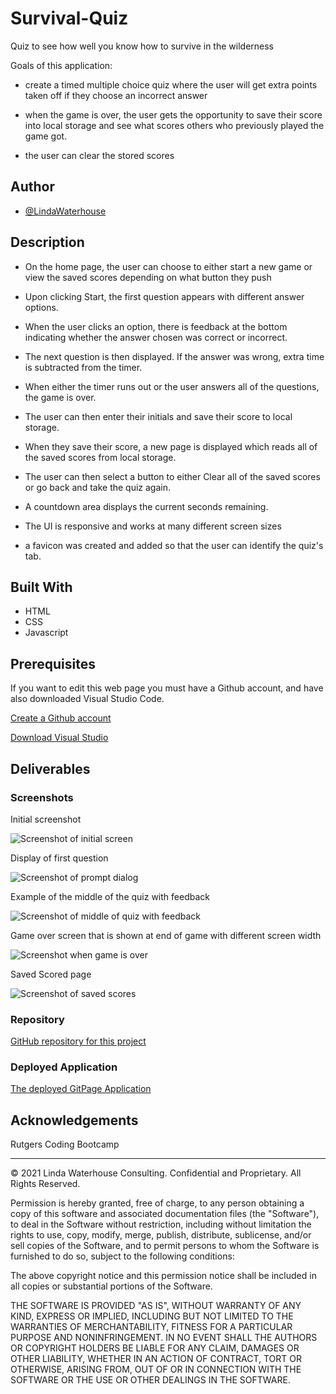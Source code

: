 # Survival-Quiz
Quiz to see how well you know how to survive in the wilderness

Goals of this application:

* create a timed multiple choice quiz where the user will get extra points taken off if they choose an incorrect answer

* when the game is over, the user gets the opportunity to save their score into local storage and see what scores others who previously played the game got.

* the user can clear the stored scores

## Author
- [@LindaWaterhouse](https://www.github.com/llwaterhouse)


## Description

* On the home page, the user can choose to either start a new game or view the saved scores depending on what button they push

* Upon clicking Start, the first question appears with different answer options. 

* When the user clicks an option, there is feedback at the bottom indicating whether the answer chosen was correct or incorrect.

* The next question is then displayed.  If the answer was wrong, extra time is subtracted from the timer.

* When either the timer runs out or the user answers all of the questions, the game is over.

* The user can then enter their initials and save their score to local storage.

* When they save their score, a new page is displayed which reads all of the saved scores from local storage.

* The user can then select a button to either Clear all of the saved scores or go back and take the quiz again.

* A countdown area displays the current seconds remaining.

* The UI is responsive and works at many different screen sizes

* a favicon was created and added so that the user can identify the quiz's tab.

## Built With

* HTML
* CSS
* Javascript

## Prerequisites

If you want to edit this web page you must have a Github account, and have also downloaded Visual Studio Code.

[Create a Github account](https://github.com)

[Download Visual Studio](https://code.visualstudio.com/download/)


## Deliverables

### Screenshots

Initial screenshot

![Screenshot of initial screen](assets/images/Initial-quiz-screen.PNG)


Display of first question

![Screenshot of prompt dialog](assets/images/First-question.PNG)

Example of the middle of the quiz with feedback

![Screenshot of middle of quiz with feedback](assets/images/Middle-of-quiz-resp.PNG)


Game over screen that is shown at end of game with different screen width

![Screenshot when game is over](assets/images/Game-over-box.PNG)

Saved Scored page

![Screenshot of saved scores](assets/images/Saved-scores-page.PNG)

### Repository

[GitHub repository for this project](https://github.com/llwaterhouse/Survival-Quiz)

### Deployed Application

[The deployed GitPage Application](https://llwaterhouse.github.io/Survival-Quiz/)


## Acknowledgements

Rutgers Coding Bootcamp

---

© 2021 Linda Waterhouse Consulting. Confidential and Proprietary. All Rights Reserved.

Permission is hereby granted, free of charge, to any person obtaining a copy of this software and associated documentation files (the "Software"), to deal in the Software without restriction, including without limitation the rights to use, copy, modify, merge, publish, distribute, sublicense, and/or sell copies of the Software, and to permit persons to whom the Software is furnished to do so, subject to the following conditions:

The above copyright notice and this permission notice shall be included in all copies or substantial portions of the Software.

THE SOFTWARE IS PROVIDED "AS IS", WITHOUT WARRANTY OF ANY KIND, EXPRESS OR IMPLIED, INCLUDING BUT NOT LIMITED TO THE WARRANTIES OF MERCHANTABILITY, FITNESS FOR A PARTICULAR PURPOSE AND NONINFRINGEMENT. IN NO EVENT SHALL THE AUTHORS OR COPYRIGHT HOLDERS BE LIABLE FOR ANY CLAIM, DAMAGES OR OTHER LIABILITY, WHETHER IN AN ACTION OF CONTRACT, TORT OR OTHERWISE, ARISING FROM, OUT OF OR IN CONNECTION WITH THE SOFTWARE OR THE USE OR OTHER DEALINGS IN THE SOFTWARE.

